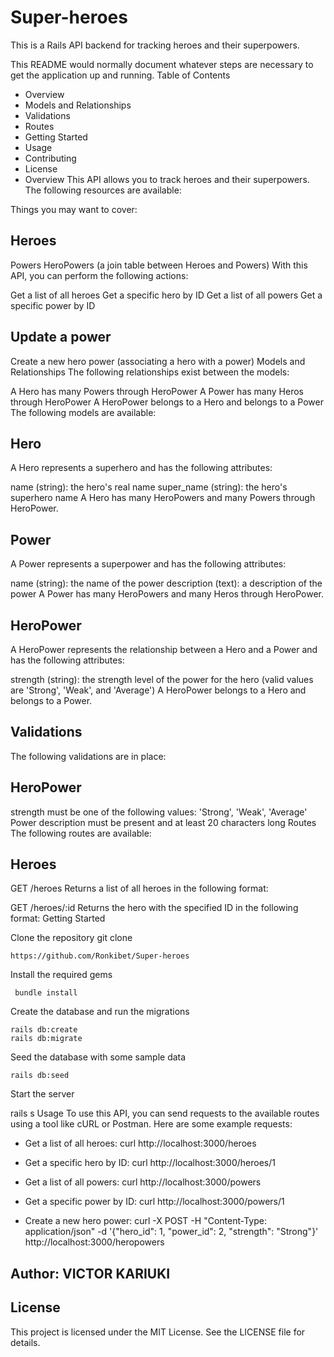 # Super-heroes
This is a Rails API backend for tracking heroes and their superpowers.

This README would normally document whatever steps are necessary to get the
application up and running.
Table of Contents
- Overview
- Models and Relationships
- Validations
- Routes
- Getting Started
- Usage
- Contributing
- License
- Overview
This API allows you to track heroes and their superpowers. The following resources are available:

Things you may want to cover:
## Heroes
Powers
HeroPowers (a join table between Heroes and Powers)
With this API, you can perform the following actions:


Get a list of all heroes
Get a specific hero by ID
Get a list of all powers
Get a specific power by ID
## Update a power
Create a new hero power (associating a hero with a power)
Models and Relationships
The following relationships exist between the models:


A Hero has many Powers through HeroPower
A Power has many Heros through HeroPower
A HeroPower belongs to a Hero and belongs to a Power
The following models are available:


## Hero
A Hero represents a superhero and has the following attributes:


name (string): the hero's real name
super_name (string): the hero's superhero name
A Hero has many HeroPowers and many Powers through HeroPower.
## Power
A Power represents a superpower and has the following attributes:


name (string): the name of the power
description (text): a description of the power
A Power has many HeroPowers and many Heros through HeroPower.


## HeroPower
A HeroPower represents the relationship between a Hero and a Power and has the following attributes:


strength (string): the strength level of the power for the hero (valid values are 'Strong', 'Weak', and 'Average')
A HeroPower belongs to a Hero and belongs to a Power.


## Validations
The following validations are in place:

## HeroPower
strength must be one of the following values: 'Strong', 'Weak', 'Average'
Power
description must be present and at least 20 characters long
Routes
The following routes are available:

## Heroes
GET /heroes
Returns a list of all heroes in the following format:


GET /heroes/:id
Returns the hero with the specified ID in the following format:
Getting Started

Clone the repository
git clone 

    https://github.com/Ronkibet/Super-heroes
Install the required gems

     bundle install
Create the database and run the migrations

    rails db:create
    rails db:migrate
Seed the database with some sample data

    rails db:seed
Start the server

   rails s
Usage
To use this API, you can send requests to the available routes using a tool like cURL or Postman. Here are some example requests:

- Get a list of all heroes:
curl http://localhost:3000/heroes

- Get a specific hero by ID:
curl http://localhost:3000/heroes/1

- Get a list of all powers:
curl http://localhost:3000/powers

- Get a specific power by ID:
curl http://localhost:3000/powers/1

- Create a new hero power:
curl -X POST -H "Content-Type: application/json" -d '{"hero_id": 1, "power_id": 2, "strength": "Strong"}' http://localhost:3000/heropowers


## Author: VICTOR KARIUKI
## License
This project is licensed under the MIT License. See the LICENSE file for details.